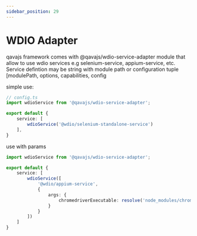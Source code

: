 ```yaml
---
sidebar_position: 29
---
```


# WDIO Adapter
qavajs framework comes with @qavajs/wdio-service-adapter module that allow to use wdio services e.g selenium-service, appium-service, etc.
Service defintion may be string with module path or configuration tuple [modulePath, options, capabilities, config

simple use:
```typescript
// config.ts
import wdioService from '@qavajs/wdio-service-adapter';

export default {
    service: [
        wdioService('@wdio/selenium-standalone-service')
    ],
}
```

use with params
```typescript
import wdioService from '@qavajs/wdio-service-adapter';

export default {
    service: [
        wdioService([
            '@wdio/appium-service',
            {
                args: {
                    chromedriverExecutable: resolve('node_modules/chromedriver/lib/chromedriver/chromedriver.exe')
                }
            }
        ])
    ]
}
```
